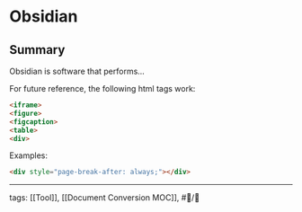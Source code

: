 # Obsidian

## Summary

Obsidian is software that performs...


For future reference, the following html tags work:

```html
<iframe>
<figure>
<figcaption>
<table>
<div>
```

Examples:

```html
<div style="page-break-after: always;"></div>
```

---

tags: [[Tool]], [[Document Conversion MOC]], #📝/🌱 